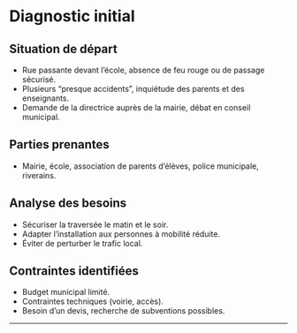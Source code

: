 # Diagnostic initial

## Situation de départ

- Rue passante devant l’école, absence de feu rouge ou de passage sécurisé.
- Plusieurs “presque accidents”, inquiétude des parents et des enseignants.
- Demande de la directrice auprès de la mairie, débat en conseil municipal.

## Parties prenantes

- Mairie, école, association de parents d’élèves, police municipale, riverains.

## Analyse des besoins

- Sécuriser la traversée le matin et le soir.
- Adapter l’installation aux personnes à mobilité réduite.
- Éviter de perturber le trafic local.

## Contraintes identifiées

- Budget municipal limité.
- Contraintes techniques (voirie, accès).
- Besoin d’un devis, recherche de subventions possibles.

---
